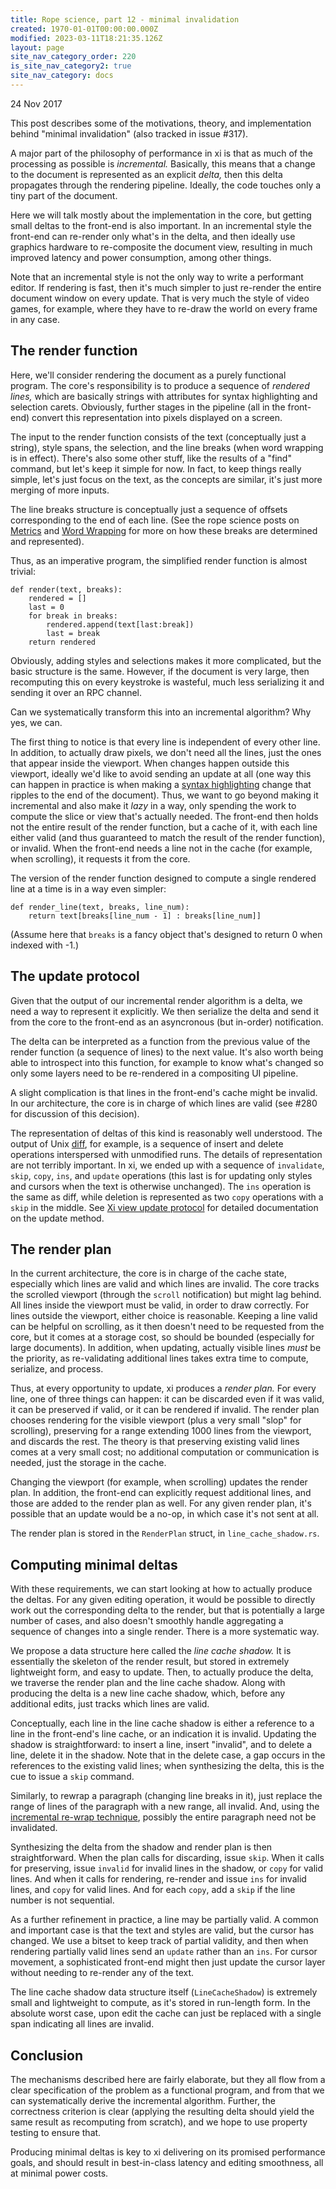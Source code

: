 ```yaml
---
title: Rope science, part 12 - minimal invalidation
created: 1970-01-01T00:00:00.000Z
modified: 2023-03-11T18:21:35.126Z
layout: page
site_nav_category_order: 220
is_site_nav_category2: true
site_nav_category: docs
---
```


24 Nov 2017

This post describes some of the motivations, theory, and implementation behind
"minimal invalidation" (also tracked in issue #317).

A major part of the philosophy of performance in xi is that as much of the processing
as possible is _incremental._ Basically, this means that a change to the document
is represented as an explicit _delta,_ then this delta propagates through the
rendering pipeline. Ideally, the code touches only a tiny part of the document.

Here we will talk mostly about the implementation in the core, but getting small
deltas to the front-end is also important. In an incremental style the front-end
can re-render only what's in the delta, and then ideally use graphics hardware to
re-composite the document view, resulting in much improved latency and power
consumption, among other things.

Note that an incremental style is not the only way to write a performant editor.
If rendering is fast, then it's much simpler to just re-render the entire document
window on every update. That is very much the style of video games, for example,
where they have to re-draw the world on every frame in any case.

## The render function

Here, we'll consider rendering the document as a purely functional program. The
core's responsibility is to produce a sequence of _rendered lines,_ which are
basically strings with attributes for syntax highlighting and selection carets.
Obviously, further stages in the pipeline (all in the front-end) convert this
representation into pixels displayed on a screen.

The input to the render function consists of the text (conceptually just a string),
style spans, the selection, and the line breaks (when word wrapping is in effect).
There's also some other stuff, like the results of a "find" command, but let's keep
it simple for now. In fact, to keep things really simple, let's just focus on the
text, as the concepts are similar, it's just more merging of more inputs.

The line breaks structure is conceptually just a sequence of offsets corresponding
to the end of each line. (See the rope science posts on [Metrics](rope_science_02.md)
and [Word Wrapping](rope_science_06.md) for more on how these breaks are determined
and represented).

Thus, as an imperative program, the simplified render function is almost trivial:

```(python)
def render(text, breaks):
    rendered = []
    last = 0
    for break in breaks:
        rendered.append(text[last:break])
        last = break
    return rendered
```

Obviously, adding styles and selections makes it more complicated, but the basic
structure is the same. However, if the document is very large, then recomputing
this on every keystroke is wasteful, much less serializing it and sending it over
an RPC channel.

Can we systematically transform this into an incremental algorithm? Why yes, we can.

The first thing to notice is that every line is independent of every other line.
In addition, to actually draw pixels, we don't need all the lines, just the ones
that appear inside the viewport. When changes happen outside this viewport, ideally
we'd like to avoid sending an update at all (one way this can happen in practice is
when making a [syntax highlighting](rope_science_11.md) change that ripples to the
end of the document). Thus, we want to go beyond making it incremental and also make
it _lazy_ in a way, only spending the work to compute the slice or view that's
actually needed. The front-end then holds not the entire result of the render
function, but a cache of it, with each line either valid (and thus guaranteed to
match the result of the render function), or invalid. When the front-end needs
a line not in the cache (for example, when scrolling), it requests it from the core.

The version of the render function designed to compute a single rendered line at
a time is in a way even simpler:

```(python)
def render_line(text, breaks, line_num):
    return text[breaks[line_num - 1] : breaks[line_num]]
```

(Assume here that `breaks` is a fancy object that's designed to return 0 when
indexed with -1.)

## The update protocol

Given that the output of our incremental render algorithm is a delta, we need a way
to represent it explicitly. We then serialize the delta and send it from the core
to the front-end as an asyncronous (but in-order) notification.

The delta can be interpreted as a function from the previous value of the render
function (a sequence of lines) to the next value. It's also worth being able to
introspect into this function, for example to know what's changed so only some
layers need to be re-rendered in a compositing UI pipeline.

A slight complication is that lines in the front-end's cache might be invalid.
In our architecture, the core is in charge of which lines are valid (see #280 for
discussion of this decision).

The representation of deltas of this kind is reasonably well understood. The output
of Unix [diff](https://en.wikipedia.org/wiki/Diff_utility), for example, is a
sequence of insert and delete operations interspersed with unmodified runs. The
details of representation are not terribly important. In xi, we ended up with a
sequence of `invalidate`, `skip`, `copy`, `ins`, and `update` operations (this last
is for updating only styles and cursors when the text is otherwise unchanged). The
`ins` operation is the same as diff, while deletion is represented as two `copy`
operations with a `skip` in the middle. See [Xi view update protocol](frontend-protocol.md#xi-view-update-protocol) for detailed
documentation on the update method.

## The render plan

In the current architecture, the core is in charge of the cache state,
especially which lines are valid and which lines are invalid. The core tracks
the scrolled viewport (through the `scroll` notification) but might lag behind.
All lines inside the viewport must be valid, in order to draw correctly. For
lines outside the viewport, either choice is reasonable. Keeping a line valid
can be helpful on scrolling, as it then doesn't need to be requested from the
core, but it comes at a storage cost, so should be bounded (especially for large
documents). In addition, when updating, actually visible lines _must_ be the
priority, as re-validating additional lines takes extra time to compute,
serialize, and process.

Thus, at every opportunity to update, xi produces a _render plan._ For every
line, one of three things can happen: it can be discarded even if it was valid,
it can be preserved if valid, or it can be rendered if invalid. The render plan
chooses rendering for the visible viewport (plus a very small "slop" for
scrolling), preserving for a range extending 1000 lines from the viewport, and
discards the rest. The theory is that preserving existing valid lines comes at
a very small cost; no additional computation or communication is needed, just
the storage in the cache.

Changing the viewport (for example, when scrolling) updates the render plan. In
addition, the front-end can explicitly request additional lines, and those are
added to the render plan as well. For any given render plan, it's possible that
an update would be a no-op, in which case it's not sent at all.

The render plan is stored in the `RenderPlan` struct, in `line_cache_shadow.rs`.

## Computing minimal deltas

With these requirements, we can start looking at how to actually produce the
deltas. For any given editing operation, it would be possible to directly work
out the corresponding delta to the render, but that is potentially a large
number of cases, and also doesn't smoothly handle aggregating a sequence of
changes into a single render. There is a more systematic way.

We propose a data structure here called the _line cache shadow._ It is
essentially the skeleton of the render result, but stored in extremely
lightweight form, and easy to update. Then, to actually produce the delta, we
traverse the render plan and the line cache shadow. Along with producing the
delta is a new line cache shadow, which, before any additional edits,
just tracks which lines are valid.

Conceptually, each line in the line cache shadow is either a reference to a
line in the front-end's line cache, or an indication it is invalid. Updating
the shadow is straightforward: to insert a line, insert "invalid", and to delete
a line, delete it in the shadow. Note that in the delete case, a gap occurs in the
references to the existing valid lines; when synthesizing the delta, this is
the cue to issue a `skip` command.

Similarly, to rewrap a paragraph (changing line breaks in it), just replace
the range of lines of the paragraph with a new range, all invalid. And, using
the [incremental re-wrap technique](rope_science_06.md), possibly the entire
paragraph need not be invalidated.

Synthesizing the delta from the shadow and render plan is then straightforward.
When the plan calls for discarding, issue `skip`. When it calls for preserving,
issue `invalid` for invalid lines in the shadow, or `copy` for valid lines.
And when it calls for rendering, re-render and issue `ins` for invalid lines,
and `copy` for valid lines. And for each `copy`, add a `skip` if the line number
is not sequential.

As a further refinement in practice, a line may be partially valid. A common
and important case is that the text and styles are valid, but the cursor has
changed. We use a bitset to keep track of partial validity, and then when
rendering partially valid lines send an `update` rather than an `ins`. For
cursor movement, a sophisticated front-end might then just update the cursor
layer without needing to re-render any of the text.

The line cache shadow data structure itself (`LineCacheShadow`) is extremely
small and lightweight to compute, as it's stored in run-length form. In the
absolute worst case, upon edit the cache can just be replaced with a single
span indicating all lines are invalid.

## Conclusion

The mechanisms described here are fairly elaborate, but they all flow from a
clear specification of the problem as a functional program, and from that we
can systematically derive the incremental algorithm. Further, the correctness
criterion is clear (applying the resulting delta should yield the same result
as recomputing from scratch), and we hope to use property testing to ensure
that.

Producing minimal deltas is key to xi delivering on its promised performance
goals, and should result in best-in-class latency and editing smoothness, all
at minimal power costs.

